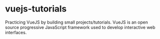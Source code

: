 # vuejs-tutorials
Practicing VueJS by building small projects/tutorials. VueJS is an open source progressive JavaScript framework used to develop interactive web interfaces.
